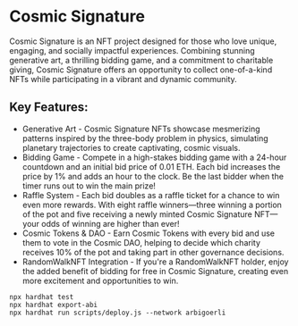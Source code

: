 # Cosmic Signature

Cosmic Signature is an NFT project designed for those who love unique, engaging, and socially impactful experiences. Combining stunning generative art, a thrilling bidding game, and a commitment to charitable giving, Cosmic Signature offers an opportunity to collect one-of-a-kind NFTs while participating in a vibrant and dynamic community.

## Key Features:

* Generative Art - Cosmic Signature NFTs showcase mesmerizing patterns inspired by the three-body problem in physics, simulating planetary trajectories to create captivating, cosmic visuals.
* Bidding Game - Compete in a high-stakes bidding game with a 24-hour countdown and an initial bid price of 0.01 ETH. Each bid increases the price by 1% and adds an hour to the clock. Be the last bidder when the timer runs out to win the main prize!
* Raffle System - Each bid doubles as a raffle ticket for a chance to win even more rewards. With eight raffle winners—three winning a portion of the pot and five receiving a newly minted Cosmic Signature NFT—your odds of winning are higher than ever!
* Cosmic Tokens & DAO - Earn Cosmic Tokens with every bid and use them to vote in the Cosmic DAO, helping to decide which charity receives 10% of the pot and taking part in other governance decisions.
* RandomWalkNFT Integration - If you're a RandomWalkNFT holder, enjoy the added benefit of bidding for free in Cosmic Signature, creating even more excitement and opportunities to win.

```
npx hardhat test
npx hardhat export-abi
npx hardhat run scripts/deploy.js --network arbigoerli
```
